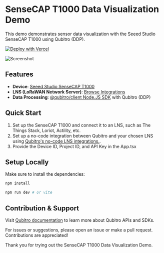 # SenseCAP T1000 Data Visualization Demo

This demo demonstrates sensor data visualization with the Seeed Studio SenseCAP T1000 using Qubitro (DDP).

[![Deploy with Vercel](https://vercel.com/button)](https://vercel.com/new/clone?repository-url=https%3A%2F%2Fgithub.com%2Fvercel%2Fnext.js%2Ftree%2Fcanary%2Fexamples%2Fhello-world)

![Screenshot](https://github.com/qubitro/labs/blob/main/sensecap-t1000-data-visualization-demo/src/assets/qubitro-seeed-studio-t1000-data-visualization-demo.png?raw=true)

## Features

- **Device**: [Seeed Studio SenseCAP T1000](https://www.seeedstudio.com/)
- **LNS (LoRaWAN Network Server)**: [Browse Integrations](https://www.thethingsnetwork.org/docs/lorawan/the-things-stack.html)
- **Data Processing**: [@qubitro/client Node.JS SDK](https://www.npmjs.com/package/@qubitro/client) with Qubitro (DDP)

## Quick Start

1. Set up the SenseCAP T1000 and connect it to an LNS, such as The Things Stack, Loriot, Actility, etc.
2. Set up a no-code integration between Qubitro and your chosen LNS using [Qubitro's no-code LNS integrations.](https://docs.qubitro.com/platform/lorawan/the_things_stack).
3. Provide the Device ID, Project ID, and API Key in the App.tsx


## Setup Locally

Make sure to install the dependencies:

```bash
npm install

npm run dev # or vite
```

## Contribution & Support

Visit [Qubitro documentation](https://docs.qubitro.com/rest-api/node-js) to learn more about Qubitro APIs and SDKs.

For issues or suggestions, please open an issue or make a pull request. Contributions are appreciated!

Thank you for trying out the SenseCAP T1000 Data Visualization Demo.